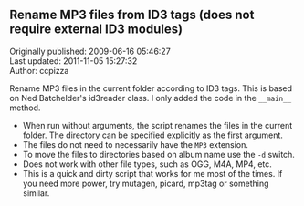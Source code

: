 ## Rename MP3 files from ID3 tags (does not require external ID3 modules)  
Originally published: 2009-06-16 05:46:27  
Last updated: 2011-11-05 15:27:32  
Author: ccpizza   
  
Rename MP3 files in the current folder according to ID3 tags. This is based on Ned Batchelder's id3reader class. I only added the code in the `__main__` method.

* When run without arguments, the script renames the files in the current folder. The directory can be specified explicitly as the first argument.
* The files do not need to necessarily have the `MP3` extension.
* To move the files to directories based on album name use the `-d` switch.
* Does not work with other file types, such as OGG, M4A, MP4, etc.
* This is a quick and dirty script that works for me most of the times. If you need more power, try mutagen, picard, mp3tag or something similar.
